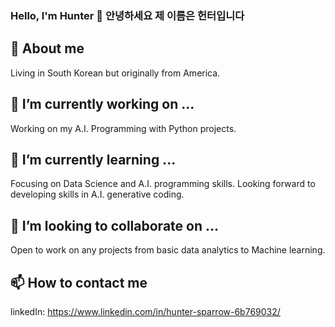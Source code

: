 ### Hello, I'm Hunter 👋 안녕하세요 제 이름은 헌터입니다

## 💬 About me 

Living in South Korean but originally from America. 

## 🔭 I’m currently working on ...

Working on my A.I. Programming with Python projects.

## 🌱 I’m currently learning ...

Focusing on Data Science and A.I. programming skills. Looking forward to developing skills in A.I. generative coding. 

## 👯 I’m looking to collaborate on ...

Open to work on any projects from basic data analytics to Machine learning. 

## 📫 How to contact me 

linkedIn: https://www.linkedin.com/in/hunter-sparrow-6b769032/ 

